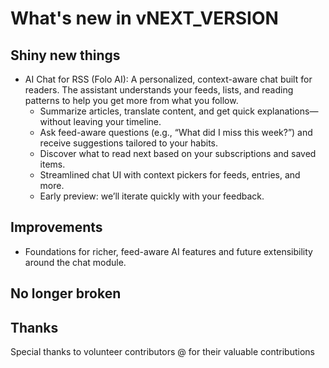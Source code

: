 # What's new in vNEXT_VERSION

## Shiny new things

- AI Chat for RSS (Folo AI): A personalized, context-aware chat built for readers. The assistant understands your feeds, lists, and reading patterns to help you get more from what you follow.
  - Summarize articles, translate content, and get quick explanations—without leaving your timeline.
  - Ask feed-aware questions (e.g., “What did I miss this week?”) and receive suggestions tailored to your habits.
  - Discover what to read next based on your subscriptions and saved items.
  - Streamlined chat UI with context pickers for feeds, entries, and more.
  - Early preview: we’ll iterate quickly with your feedback.

## Improvements

- Foundations for richer, feed-aware AI features and future extensibility around the chat module.

## No longer broken

## Thanks

Special thanks to volunteer contributors @ for their valuable contributions
